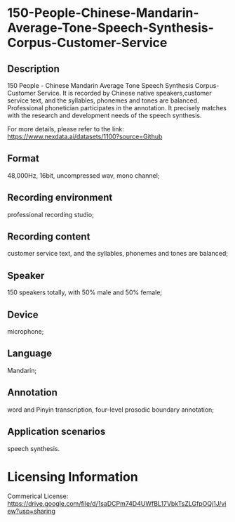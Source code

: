 # 150-People-Chinese-Mandarin-Average-Tone-Speech-Synthesis-Corpus-Customer-Service


## Description
150 People - Chinese Mandarin Average Tone Speech Synthesis Corpus-Customer Service. It is recorded by Chinese native speakers,customer service text, and the syllables, phonemes and tones are balanced. Professional phonetician participates in the annotation. It precisely matches with the research and development needs of the speech synthesis.

For more details, please refer to the link: https://www.nexdata.ai/datasets/1100?source=Github


## Format
48,000Hz, 16bit, uncompressed wav, mono channel;

## Recording environment
professional recording studio;

## Recording content
customer service text, and the syllables, phonemes and tones are balanced;

## Speaker
150 speakers totally, with 50% male and 50% female;

## Device
microphone;

## Language
Mandarin;

## Annotation
word and Pinyin transcription, four-level prosodic boundary annotation;

## Application scenarios
speech synthesis.

# Licensing Information
Commerical License: https://drive.google.com/file/d/1saDCPm74D4UWfBL17VbkTsZLGfpOQj1J/view?usp=sharing
